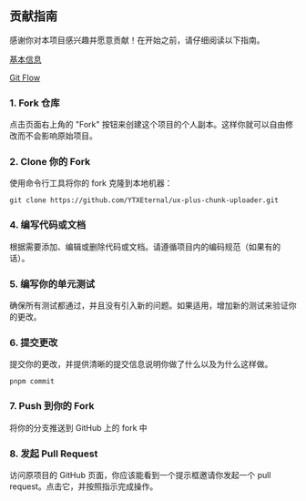 ## 贡献指南

感谢你对本项目感兴趣并愿意贡献！在开始之前，请仔细阅读以下指南。

[基本信息](https://github.com/YTXEternal/ux-plus-chunk-uploader/blob/master/EXPLANATION.md)

[Git Flow](https://github.com/YTXEternal/ux-plus-chunk-uploader/blob/master/GITFLOW.md)

### 1. Fork 仓库

点击页面右上角的 "Fork" 按钮来创建这个项目的个人副本。这样你就可以自由修改而不会影响原始项目。

### 2. Clone 你的 Fork

使用命令行工具将你的 fork 克隆到本地机器：

```
git clone https://github.com/YTXEternal/ux-plus-chunk-uploader.git
```

### 4. 编写代码或文档

根据需要添加、编辑或删除代码或文档。请遵循项目内的编码规范（如果有的话）。

### 5. 编写你的单元测试

确保所有测试都通过，并且没有引入新的问题。如果适用，增加新的测试来验证你的更改。

### 6. 提交更改

提交你的更改，并提供清晰的提交信息说明你做了什么以及为什么这样做。

```
pnpm commit
```

### 7. Push 到你的 Fork

将你的分支推送到 GitHub 上的 fork 中

### 8. 发起 Pull Request

访问原项目的 GitHub 页面，你应该能看到一个提示框邀请你发起一个 pull request。点击它，并按照指示完成操作。